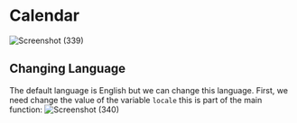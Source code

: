# Calendar

![Screenshot (339)](https://user-images.githubusercontent.com/58311505/113785687-3d0bae00-96fd-11eb-953c-e96ec8a3c84b.png)

## Changing Language
The default language is English but we can change this language.
First, we need change the value of the variable `locale` this is part of the main function:
![Screenshot (340)](https://user-images.githubusercontent.com/58311505/113790431-f9b63d00-9706-11eb-83c2-0f57716f2559.png)

